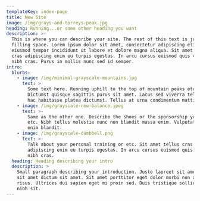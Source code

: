 ```yaml
---
templateKey: index-page
title: New Site
image: /img/grays-and-torreys-peak.jpg
heading: Running...or some other heading you want
description: >-
  This is where you can describe your site. The rest of this text is just
  filling space. Lorem ipsum dolor sit amet, consectetur adipiscing elit, sed do
  eiusmod tempor incididunt ut labore et dolore magna aliqua. Sit amet tellus
  cras adipiscing enim eu turpis egestas. In arcu cursus euismod quis viverra
  nibh cras. Purus in mollis nunc sed id semper. 
intro:
  blurbs:
    - image: /img/minimal-grayscale-mountains.jpg
      text: >
        Some text here. Running uphill to the top of mountain peaks etc.
        Dictumst quisque sagittis purus sit amet. Lacus sed viverra tellus in
        hac habitasse platea dictumst. Tellus at urna condimentum mattis. 
    - image: /img/grayscale-new-balance.jpeg
      text: >-
        Same as the other one. Describe the shoes or the sponsorship you have
        etc. Nibh tellus molestie nunc non blandit massa enim. Vulputate odio ut
        enim blandit.
    - image: /img/grayscale-dumbbell.png
      text: >-
        Talk about your personal training or etc. Sit amet tellus cras
        adipiscing enim eu turpis egestas. In arcu cursus euismod quis viverra
        nibh cras.
  heading: Heading describing your intro
  description: >
    Small paragraph describing your introduction. Justo laoreet sit amet cursus
    sit amet dictum sit amet. Sit amet porttitor eget dolor morbi non arcu
    risus. Ultrices dui sapien eget mi proin sed. Duis tristique sollicitudin
    nibh sit.
---
```


